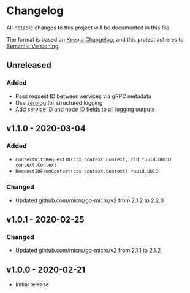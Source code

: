 # Changelog

All notable changes to this project will be documented in this file.

The format is based on [Keep a Changelog][], and this project adheres to
[Semantic Versioning][].

## Unreleased

### Added

- Pass request ID between services via gRPC metadata
- Use [zerolog](https://github.com/rs/zerolog) for structured logging
- Add service ID and node ID fields to all logging outputs

## v1.1.0 - 2020-03-04

### Added

- `ContextWithRequestID(ctx context.Context, rid *uuid.UUID) context.Context`
- `RequestIDFromContext(ctx context.Context) *uuid.UUID`

### Changed

- Updated github.com/micro/go-micro/v2 from 2.1.2 to 2.2.0

## v1.0.1 - 2020-02-25

### Changed

- Updated gihtub.com/micro/go-micro/v2 from 2.1.1 to 2.1.2

## v1.0.0 - 2020-02-21

- Initial release

[keep a changelog]: https://keepachangelog.com/en/1.0.0/
[semantic versioning]: https://semver.org/spec/v2.0.0.html
